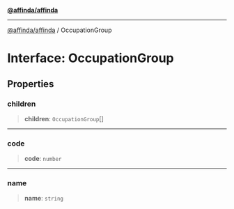 [**@affinda/affinda**](../README.md)

***

[@affinda/affinda](../globals.md) / OccupationGroup

# Interface: OccupationGroup

## Properties

### children

> **children**: `OccupationGroup`[]

***

### code

> **code**: `number`

***

### name

> **name**: `string`

